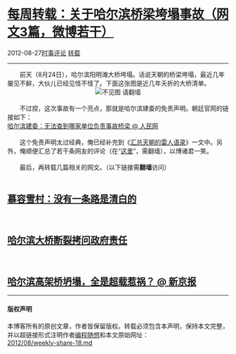 <!DOCTYPE html>
<html xmlns="http://www.w3.org/1999/xhtml" xml:lang="zh-CN">
<head>
<meta http-equiv="Content-Type" content="text/html; charset=utf-8" />
<meta name="generator" content="Python script by program.think@gmail.com" />
<meta name="provider" content="program-think.blogspot.com" />
<link type="text/css" rel="stylesheet" href="../../css/program-think.css" />
<title>每周转载：关于哈尔滨桥梁垮塌事故（网文3篇，微博若干） - 编程随想的博客</title>
</head>
<body>
<div id="main" style="width:100%;">
<h1><a href="../../index.md" title="回到首页">每周转载：关于哈尔滨桥梁垮塌事故（网文3篇，微博若干）</a></h1>
<div class="post-info"><span class="date-header">2012-08-27</span><a href="../../tags/E697B6E4BA8BE8AF84E8AEBA.md" class="tag">时事评论</a> <a href="../../tags/E8BDACE8BDBD.md" class="tag">转载</a> </div>
<hr>
<div class="post">
&#12288;&#12288;前天（8月24日），哈尔滨阳明滩大桥垮塌。话说天朝的桥梁垮塌，最近几年屡见不鲜，大伙儿已经见怪不怪了。下面这张图是近几年夭折的大桥清单。<br /><center><img src="../../images/2012/08/cGqL6EMeJAvubMWtgp4zVifBYzVYscJe3hEP7lmlEqj-sZAZn82e8IW13E2w3K-w03ndy1it5oLOAgI4pR279Oat6f1NiaaKdEgDQxdcZ3AqcH75dA" alt="不见图 请翻墙"></center><br />&#12288;&#12288;不过捏，这次事故有一个亮点，那就是哈尔滨建委的免责声明。朝廷官网的链接如下：<br /><a href="http://politics.people.com.cn/n/2012/0825/c1001-18830444.html" target="_blank" rel="nofollow">哈尔滨建委：无法查到哪家单位负责事故桥梁 @ 人民网</a><br /><br />&#12288;&#12288;这个免责声明太过经典，俺已经补充到《<a href="../../2012/07/weekly-share-12.md">汇总天朝的雷人语录</a>》一文中。另外，俺顺便汇总了若干条网友的评论（在“<a href="https://plus.google.com/u/0/113559088971921339544/posts/G1C1KufCmk5" target="_blank" rel="nofollow">这里</a>”，需翻墙），以博诸君一笑。<br /><br />&#12288;&#12288;最后，再转载几篇相关的网文。（以下链接需<b>翻墙</b>访问）<a name='more'></a><!--program-think--><br /><br /><h2><a href="https://plus.google.com/u/0/113559088971921339544/posts/Qg3jPy16uUc" target="_blank" rel="nofollow">慕容雪村：没有一条路是清白的</a></h2><br /><h2><a href="https://plus.google.com/u/0/113559088971921339544/posts/LcyNjKF61BJ" target="_blank" rel="nofollow">哈尔滨大桥断裂拷问政府责任</a></h2><br /><h2><a href="https://plus.google.com/u/0/113559088971921339544/posts/jMLwy7R9ePz" target="_blank" rel="nofollow">哈尔滨高架桥坍塌，全是超载惹祸？ @ 新京报</a></h2><div class="blogger-post-footer">
</div>
<hr>
<div class="copyright">
<h4>版权声明</h4>
本博客所有的原创文章，作者皆保留版权。转载必须包含本声明，保持本文完整，并以超链接形式注明作者<a href="mailto:program.think@gmail.com">编程随想</a>和本文原始网址：<br>
<a href="2012/08/weekly-share-18.md">2012/08/weekly-share-18.md</a>
</div>
</div>
</body>
</html>
